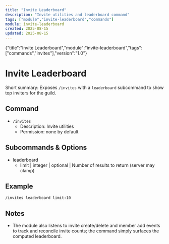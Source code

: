 ```yaml
---
title: "Invite Leaderboard"
description: "Invite utilities and leaderboard command"
tags: ["module","invite-leaderboard","commands"]
module: invite-leaderboard
created: 2025-08-15
updated: 2025-08-15
---
```

<!--DOC-JSON-->{"title":"Invite Leaderboard","module":"invite-leaderboard","tags":["commands","invites"],"version":"1.0"}<!--/DOC-JSON-->

# Invite Leaderboard

Short summary: Exposes `/invites` with a `leaderboard` subcommand to show top inviters for the guild.

## Command

- `/invites`
  - Description: Invite utilities
  - Permission: none by default

## Subcommands & Options

- leaderboard
  - limit | integer | optional | Number of results to return (server may clamp)

## Example

`/invites leaderboard limit:10`

## Notes

- The module also listens to invite create/delete and member add events to track and reconcile invite counts; the command simply surfaces the computed leaderboard.
